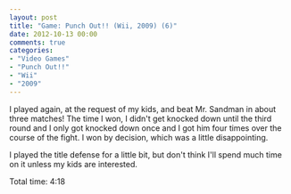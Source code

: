 ```yaml
---
layout: post
title: "Game: Punch Out!! (Wii, 2009) (6)"
date: 2012-10-13 00:00
comments: true
categories:
- "Video Games"
- "Punch Out!!"
- "Wii"
- "2009"
---
```


I played again, at the request of my kids, and beat Mr. Sandman in
about three matches! The time I won, I didn't get knocked down
until the third round and I only got knocked down once and I got
him four times over the course of the fight. I won by decision,
which was a little disappointing.

I played the title defense for a little bit, but don't think I'll
spend much time on it unless my kids are interested.

Total time: 4:18
